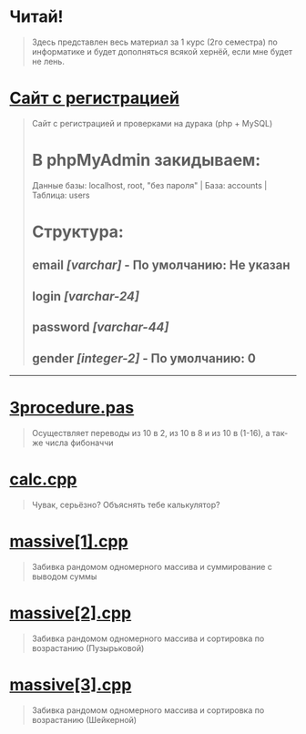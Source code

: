 # Читай!
> Здесь представлен весь материал за 1 курс (2го семестра) по информатике и будет дополняться всякой хернёй, если мне будет не лень.

# [Сайт с регистрацией](https://github.com/morozovxc/code-pascal/blob/main/Site.rar "Сайт")
> Сайт с регистрацией и проверками на дурака (php + MySQL)
># В phpMyAdmin закидываем:
> Данные базы: localhost, root, "без пароля" | База: accounts | Таблица: users
># Структура:
> email *[varchar]* - По умолчанию: Не указан
> ---
> login *[varchar-24]*
> ---
> password *[varchar-44]*
> ---
> gender *[integer-2]* - По умолчанию: 0
> ---
---
# [3procedure.pas](https://github.com/morozovxc/code-pascal/blob/main/3procedure.pas "Код")
> Осуществляет переводы из 10 в 2, из 10 в 8 и из 10 в (1-16), а так-же числа фибоначчи

# [calc.cpp](https://github.com/morozovxc/code-pascal/blob/main/calc.cpp "Код")
> Чувак, серьёзно? Объяснять тебе калькулятор?

# [massive[1].cpp](https://github.com/morozovxc/code-pascal/blob/main/massive[1].cpp "Код")
> Забивка рандомом одномерного массива и суммирование с выводом суммы

# [massive[2].cpp](https://github.com/morozovxc/code-pascal/blob/main/massive[2].cpp "Код")
> Забивка рандомом одномерного массива и сортировка по возрастанию (Пузырьковой)

# [massive[3].cpp](https://github.com/morozovxc/code-pascal/blob/main/massive[3].cpp "Код")
> Забивка рандомом одномерного массива и сортировка по возрастанию (Шейкерной)
